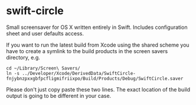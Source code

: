 # swift-circle

Small screensaver for OS X written entirely in Swift. Includes configuration sheet and user defaults access.

If you want to run the latest build from Xcode using the shared scheme you have to create a symlink to the build products in the screen savers directory, e.g.

    cd ~/Library/Screen\ Savers/
    ln -s ../Developer/Xcode/DerivedData/SwiftCircle-fnjybnzpxxgbfpcfligmifriixpo/Build/Products/Debug/SwiftCircle.saver
		
Please don't just copy paste these two lines. The exact location of the build output is going to be different in your case.
